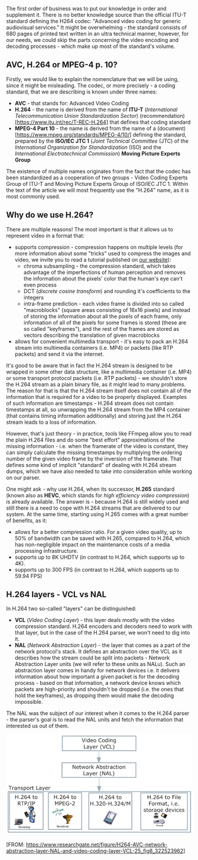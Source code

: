 The first order of business was to put our knowledge in order and supplement it. There is no better knowledge source than the official ITU-T standard defining the H264 codec: "Advanced video coding for generic audiovisual services."
It might be overwhelming - the standard consists of 680 pages of printed text written in an ultra technical manner, however, for our needs, we could skip the parts concerning the video encoding and decoding processes - which make up most of the standard's volume.

## AVC, H.264 or MPEG-4 p. 10?
Firstly, we would like to explain the nomenclature that we will be using, since it might be misleading.
The codec, or more precisely - a coding standard, that we are describing is known under three names:
* **AVC**  - that stands for: Advanced Video Coding
* **H.264** - the name is derived from the name of **ITU-T** (*International Telecommunication Union  Standardization Sector*) (recommendation)[https://www.itu.int/rec/T-REC-H.264] that defines that coding standard 
* **MPEG-4 Part 10** - the name is derived from the name of a (document)[https://www.mpeg.org/standards/MPEG-4/10/] defining the standard, prepared by the **ISO/IEC JTC 1** (*Joint Technical Committee* (JTC) of the *International Organization for Standardization* (ISO) and the *International Electrotechnical Commission*) **Moving Picture Experts Group**

The existence of multiple names originates from the fact that the codec has been standardized as a cooperation of two groups - Video Coding Experts Group of ITU-T and Moving Picture Experts Group of ISO/IEC JTC 1. Within the text of the article we will most frequently use the "H.264" name, as it is most commonly used. 

## Why do we use H.264?
There are multiple reasons! The most important is that it allows us to represent video in a format that:
* supports compression - compression happens on multiple levels (for more information about some "tricks" used to compress the images and video, we invite you to read a tutorial published on [our website](https://membrane.stream/learn/digital_video_introduction)):
    * chroma subsampling - the compression standard, which takes advantage of the imperfections of human perception and removes the information about the  pixels' color that the human's eye can't even process
    * DCT (*discrete cosine transform*) and rounding it's coefficients to the integers
    * intra-frame prediction - each video frame is divided into so called "macroblocks" (square areas consisting of 16x16 pixels) and instead of storing the information about all the pixels of each frame, only information of all of the pixels for some frames is stored (these are so called "keyframes"), and the rest of the frames are stored as vectors describing the translation of given macroblocks
* allows for convenient multimedia transport - it's easy to pack an H.264 stream into multimedia containers (i.e. MP4) or packets (like RTP packets) and send it via the internet.
 
It's good to be aware that in fact the H.264 stream is designed to be wrapped in some other data structure, like a multimedia container (i.e. MP4) or some transport protocol packets (i.e. RTP packets) - we shouldn't store the H.264 stream as a plain binary file, as it might lead to many problems. The reason for that is that the H.264 stream itself does not contain all of the information that is required for a video to be properly displayed. Examples of such information are timestamps - H.264 stream does not contain timestamps at all, so unwrapping the H.264 stream from the MP4 container (that contains timing information additionally) and storing just the H.264 stream leads to a loss of information.

However, that's just theory - in practice, tools like FFmpeg allow you to read the plain H.264 files and do some "best effort" approximations of the missing information - i.e. when the framerate of the video is constant, they can simply calculate the missing timestamps by multiplying the ordering number of the given video frame by the inversion of the framerate.
That defines some kind of implicit "standard" of dealing with H.264 stream dumps, which we have also needed to take into consideration while working on our parser.

One might ask - why use H.264, when its successor, **H.265** standard (known also as **HEVC**, which stands for *high efficiency video compression*) is already available. The answer is - because H.264 is still widely used and still there is a need to cope with H.264 streams that are delivered to our system. At the same time, starting using H.265 comes with a great number of benefits, as it:
* allows for a better compression ratio. For a given video quality, up to 50% of bandwidth can be saved with H.265, compared to H.264, which has non-negligible impact on the maintenance costs of a media processing infrastructure.
* supports up to 8K UHDTV (in contrast to H.264, which supports up to 4K).
* supports up to 300 FPS (in contrast to H.264, which supports up to 59.94 FPS)

## H.264 layers - VCL vs NAL

In H.264 two so-called "layers" can be distinguished:
* **VCL** (*Video Coding Layer*) - this layer deals mostly with the video compression standard. H.264 encoders and decoders need to work with that layer, but in the case of the H.264 parser, we won't need to dig into it. 
* **NAL** (*Network Abstraction Layer*) - the layer that comes as a part of the network protocol's stack. It defines an abstraction over the VCL as it describes how the stream could be split into packets - Network Abstraction Layer units (we will refer to these units as NALu). Such an abstraction layer comes in handy for network devices i.e. it delivers information about how important a given packet is for the decoding process - based on that information, a network device knows which packets are high-priority and shouldn't be dropped (i.e. the ones that hold the keyframes), as dropping them would make the decoding impossible. 

The NAL was the subject of our interest when it comes to the H.264 parser - the parser's goal is to read the NAL units and fetch the information that interested us out of them.


![VCL vs NAL scheme](assets/images/VCL_vs_NAL.png)
<br>     
[FROM: https://www.researchgate.net/figure/H264-AVC-network-abstraction-layer-NAL-and-video-coding-layer-VCL-25_fig8_322523982]
